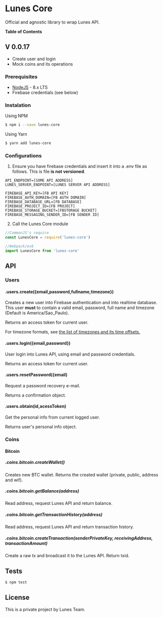 # Lunes Core

Official and agnostic library to wrap Lunes API.

**Table of Contents**

## V 0.0.17
- Create user and login
- Mock coins and its operations

### Prerequisites
- [NodeJS](http://nodejs.org) - 8.x LTS
- Firebase credentials (see below)

### Instalation
Using NPM
```sh
$ npm i --save lunes-core
```
Using Yarn
```sh
$ yarn add lunes-core
```
### Configurations
1.  Ensure you have firebase credentials and insert it into a .env file as follows. This is file **is not versioned**.

```
API_ENDPOINT=[SOME API ADDRESS]
LUNES_SERVER_ENDPOINT=[LUNES SERVER API ADDRESS]

FIREBASE_API_KEY=[FB API KEY]
FIREBASE_AUTH_DOMAIN=[FB AUTH DOMAIN]
FIREBASE_DATABASE_URL=[FB DATABASE]
FIREBASE_PROJECT_ID=[FB PROJECT]
FIREBASE_STORAGE_BUCKET=[FBSTORAGE BUCKET]
FIREBASE_MESSAGING_SENDER_ID=[FB SENDER ID]
```

2. Call the Lunes Core module

```javascript
//CommonJS's require
const LunesCore = require('lunes-core')

//Webpack/es6
import LunesCore from 'lunes-core'
```

## API

### Users

#### .users.create({email,password,fullname,timezone})
Creates a new user into Firebase authentication and into realtime database. This user **must** to contain a valid email, password, full name and timezone (Default is America/Sao_Paulo).

Returns an access token for current user.

For timezone formats, see [the list of timezones and its time offsets.](https://en.wikipedia.org/wiki/List_of_tz_database_time_zones#List "the list of timezones and its time offsets.")

#### .users.login({email,password})

User login into Lunes API, using email and password credentials. 

Returns an access token for current user.

#### .users.resetPassword({email)

Request a password recovery e-mail.

Returns a confirmation object.

#### .users.obtain(id,acessToken)

Get the personal info from current logged user.

Returns user's personal info object.

### Coins

#### Bitcoin

##### .coins.bitcoin.createWallet()

Creates new BTC wallet. Returns the created wallet (private, public, address and wif).

##### .coins.bitcoin.getBalance(address)
Read address, request Lunes API and return balance.

##### .coins.bitcoin.getTransactionHistory(address)
Read address, request Lunes API and return transaction history.

##### .coins.bitcoin.createTransaction(senderPrivateKey, receivingAddress, transactionAmount)
Create a raw tx and broadcast it to the Lunes API. Return txid.

## Tests

```sh
$ npm test
```

## License

This is a private project by Lunes Team.
